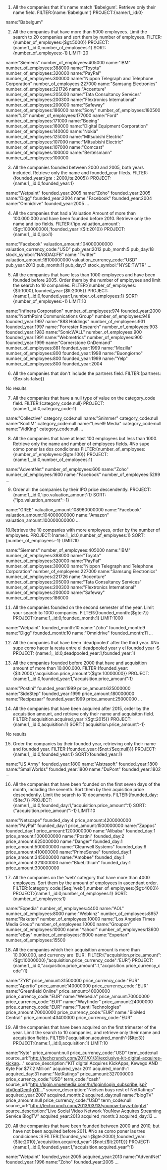 1. All the companies that it's name match 'Babelgum'. Retrieve only their name field.
FILTER:{name:'Babelgum'}
PROJECT:{name:1,_id:0}

name:"Babelgum"

2. All the companies that have more than 5000 employees. Limit the search to 20 companies and sort them by number of employees.
FILTER: {number_of_employees:{$gt:5000}}
PROJECT: {name:1,_id:0,number_of_employees:1}
SORT: {number_of_employees:-1}
LIMIT: 20

name:"Siemens"
number_of_employees:405000
name:"IBM"
number_of_employees:388000
name:"Toyota"
number_of_employees:320000
name:"PayPal"
number_of_employees:300000
name:"Nippon Telegraph and Telephone Corporation"
number_of_employees:227000
name:"Samsung Electronics"
number_of_employees:221726
name:"Accenture"
number_of_employees:205000
name:"Tata Consultancy Services"
number_of_employees:200300
name:"Flextronics International"
number_of_employees:200000
name:"Safeway"
number_of_employees:186000
name:"Sony"
number_of_employees:180500
name:"LG"
number_of_employees:177000
name:"Ford"
number_of_employees:171000
name:"Boeing"
number_of_employees:160000
name:"Digital Equipment Corporation"
number_of_employees:140000
name:"Nokia"
number_of_employees:125000
name:"MItsubishi Electric"
number_of_employees:107000
name:"MItsubishi Electric"
number_of_employees:107000
name:"Comcast"
number_of_employees:100000
name:"Bertelsmann"
number_of_employees:100000

3. All the companies founded between 2000 and 2005, both years included. Retrieve only the name and founded_year fileds.
FILTER:{founded_year:{$gte:2000,$lte:2005}}
PROJECT:{name:1,_id:0,founded_year:1}

name:"Wetpaint"
founded_year:2005
name:"Zoho"
founded_year:2005
name:"Digg"
founded_year:2004
name:"Facebook"
founded_year:2004
name:"Omnidrive"
founded_year:2005
...

4. All the companies that had a Valuation Amount of more than 100.000.000 and have been founded before 2010. Retrieve only the name and ipo fields.
FILTER:{'ipo.valuation_amount':{$gt:100000000},'founded_year':{$lt:2010}}
PROJECT:{name:1,_id:0,ipo:1}

name:"Facebook"
valuation_amount:104000000000
valuation_currency_code:"USD"
pub_year:2012
pub_month:5
pub_day:18
stock_symbol:"NASDAQ:FB"
name:"Twitter"
valuation_amount:18100000000
valuation_currency_code:"USD"
pub_year:2013
pub_month:11
pub_day:7
stock_symbol:"NYSE:TWTR"
...

5. All the companies that have less than 1000 employees and have been founded before 2005. Order them by the number of employees and limit the search to 10 companies.
FILTER:{number_of_employees:{$lt:1000},founded_year:{$lt:2005}}
PROJECT:{name:1,_id:0,founded_year:1,number_of_employees:1}
SORT:{number_of_employees:-1}
LIMIT:10

name:"Infinera Corporation"
number_of_employees:974
founded_year:2000
name:"NorthPoint Communications Group"
number_of_employees:948
founded_year:1997
name:"888 Holdings"
number_of_employees:931
founded_year:1997
name:"Forrester Research"
number_of_employees:903
founded_year:1983
name:"SonicWALL"
number_of_employees:900
founded_year:1991
name:"Webmetrics"
number_of_employees:900
founded_year:1999
name:"Cornerstone OnDemand"
number_of_employees:881
founded_year:1999
name:"Mozilla"
number_of_employees:800
founded_year:1998
name:"Buongiorno"
number_of_employees:800
founded_year:1999
name:"Yelp"
number_of_employees:800
founded_year:2004

6. All the companies that don't include the partners field.
FILTER:{partners:{$exists:false}}

No results

7. All the companies that have a null type of value on the category_code field.
FILTER:{category_code:null}
PROJECT:{name:1,_id:0,category_code:1}

name:"Collective"
category_code:null
name:"Snimmer"
category_code:null
name:"KoolIM"
category_code:null
name:"Level9 Media"
category_code:null
name:"VidKing"
category_code:null
...

8. All the companies that have at least 100 employees but less than 1000. Retrieve only the name and number of employees fields.
#No supe cómo poner las dos condiciones
FILTER:{number_of_employees:{number_of_employees:{$gte:100}}
PROJECT:{name:1,_id:0,number_of_employees:1}

name:"AdventNet"
number_of_employees:600
name:"Zoho"
number_of_employees:1600
name:"Facebook"
number_of_employees:5299
...

9. Order all the companies by their IPO price descendently.
PROJECT:{name:1,_id:0,'ipo.valuation_amount':1}
SORT:{"ipo.valuation_amount":-1}

name:"GREE"
valuation_amount:108960000000
name:"Facebook"
valuation_amount:104000000000
name:"Amazon"
valuation_amount:100000000000
...

10.Retrieve the 10 companies with more employees, order by the number of employees.
PROJECT:{name:1,_id:0,number_of_employees:1}
SORT:{number_of_employees:-1}
LIMIT:10

name:"Siemens"
number_of_employees:405000
name:"IBM"
number_of_employees:388000
name:"Toyota"
number_of_employees:320000
name:"PayPal"
number_of_employees:300000
name:"Nippon Telegraph and Telephone Corporation"
number_of_employees:227000
name:"Samsung Electronics"
number_of_employees:221726
name:"Accenture"
number_of_employees:205000
name:"Tata Consultancy Services"
number_of_employees:200300
name:"Flextronics International"
number_of_employees:200000
name:"Safeway"
number_of_employees:186000

11. All the companies founded on the second semester of the year. Limit your search to 1000 companies.
FILTER:{founded_month:{$gte:7}}
PROJECT:{name:1,_id:0,founded_month:1}
LIMIT:1000

name:"Wetpaint"
founded_month:10
name:"Zoho"
founded_month:9
name:"Digg"
founded_month:10
name:"Omnidrive"
founded_month:11
...

12. All the companies that have been 'deadpooled' after the third year.
#No supe como hacer la resta entre el deadpooled year y el founded year :S
PROJECT: {name:1,_id:0,deadpooled_year:1,founded_year:1}

13. All the companies founded before 2000 that have and acquisition amount of more than 10.000.000.
FILTER:{founded_year:{$lt:2000},'acquisition.price_amount':{$gte:10000000}}
PROJECT:{name:1,_id:0,founded_year:1,"acquisition.price_amount":1}

name:"Postini"
founded_year:1999
price_amount:625000000
name:"SideStep"
founded_year:1999
price_amount:180000000
name:"Recipezaar"
founded_year:1999
price_amount:25000000
...

14. All the companies that have been acquired after 2015, order by the acquisition amount, and retrieve only their name and acquisiton field.
FILTER:{'acquisition.acquired_year':{$gt:2015}}
PROJECT:{name:1,_id:0,acquisition:1}
SORT:{'acquisition.price_amount':-1}

No results

15. Order the companies by their founded year, retrieving only their name and founded year.
FILTER:{founded_year:{$not:{$eq:null}}}
PROJECT:{name:1,_id:0,founded_year:1}
SORT:{founded_year:1}

name:"US Army"
founded_year:1800
name:"Alstrasoft"
founded_year:1800
name:"SmallWorlds"
founded_year:1800
name:"DuPont"
founded_year:1802
...

16. All the companies that have been founded on the first seven days of the month, including the seventh. Sort them by their aquisition price descendently. Limit the search to 10 documents.
FILTER:{founded_day:{$lte:7}}
PROJECT:{name:1,_id:0,founded_day:1,"acquisition.price_amount":1}
SORT:{"acquisition.price_amount":-1}
LIMIT:10

name:"Netscape"
founded_day:4
price_amount:4200000000
name:"PayPal"
founded_day:1
price_amount:1500000000
name:"Zappos"
founded_day:1
price_amount:1200000000
name:"Alibaba"
founded_day:1
price_amount:1000000000
name:"Postini"
founded_day:2
price_amount:625000000
name:"Danger"
founded_day:1
price_amount:500000000
name:"Clearwell Systems"
founded_day:6
price_amount:410000000
name:"PrimeSense"
founded_day:1
price_amount:345000000
name:"Amobee"
founded_day:1
price_amount:321000000
name:"BlueLithium"
founded_day:1
price_amount:300000000

17. All the companies on the 'web' category that have more than 4000 employees. Sort them by the amount of employees in ascendant order.
FILTER:{category_code:{$eq:'web'},number_of_employees:{$gt:4000}}
PROJECT:{name:1,_id:0,number_of_employees:1}
SORT:{number_of_employees:1}

name:"Expedia"
number_of_employees:4400
name:"AOL"
number_of_employees:8000
name:"Webkinz"
number_of_employees:8657
name:"Rakuten"
number_of_employees:10000
name:"Los Angeles Times Media Group"
number_of_employees:10000
name:"Groupon"
number_of_employees:10000
name:"Yahoo!"
number_of_employees:13600
name:"eBay"
number_of_employees:15000
name:"Experian"
number_of_employees:15500

18. All the companies which their acquisition amount is more than 10.000.000, and currency are 'EUR'.
FILTER:{"acquisition.price_amount":{$gt:10000000},"acquisition.price_currency_code":'EUR'}
PROJECT:{name:1,_id:0,"acquisition.price_amount":1,"acquisition.price_currency_code":1}

name:"ZYB"
price_amount:31500000
price_currency_code:"EUR"
name:"Apertio"
price_amount:140000000
price_currency_code:"EUR"
name:"Greenfield Online"
price_amount:40000000
price_currency_code:"EUR"
name:"Webedia"
price_amount:70000000
price_currency_code:"EUR"
name:"Wayfinder"
price_amount:24000000
price_currency_code:"EUR"
name:"Tuenti Technologies"
price_amount:70000000
price_currency_code:"EUR"
name:"BioMed Central"
price_amount:43400000
price_currency_code:"EUR"

19. All the companies that have been acquired on the first trimester of the year. Limit the search to 10 companies, and retrieve only their name and acquisition fields.
FILTER:{'acquisition.acquired_month':{$lte:3}}
PROJECT:{name:1,_id:0,acquisition:1}
LIMIT:10

name:"Kyte"
price_amount:null
price_currency_code:"USD"
term_code:null
source_url:"http://techcrunch.com/2011/01/31/exclusive-kit-digital-acquires-kickap..."
source_description:"KIT digital Acquires KickApps, Kewego AND Kyte For $77.2 Million"
acquired_year:2011
acquired_month:1
acquired_day:31
name:"NetRatings"
price_amount:327000000
price_currency_code:"USD"
term_code:"cash"
source_url:"http://login.vnuemedia.com/hr/login/login_subscribe.jsp?id=0oqDem1gYIf..."
source_description:"Nielsen buys rest of NetRatings"
acquired_year:2007
acquired_month:2
acquired_day:null
name:"blogTV"
price_amount:null
price_currency_code:"USD"
term_code:null
source_url:"http://techcrunch.com/2013/03/13/younow-buys-blogtv/"
source_description:"Live Social Video Network YouNow Acquires Streaming Service BlogTV"
acquired_year:2013
acquired_month:3
acquired_day:13
...

20. All the companies that have been founded between 2000 and 2010, but have not been acquired before 2011.
#No se como poner las tres condiciones :S
FILTER:{founded_year:{$gte:2000},founded_year:{$lte:2010},'acquisition.acquired_year':{$not:{$lt:2011}}}
PROJECT:{name:1,_id:0,founded_year:1,"acquisition.acquired_year":1}

name:"Wetpaint"
founded_year:2005
acquired_year:2013
name:"AdventNet"
founded_year:1996
name:"Zoho"
founded_year:2005
...

